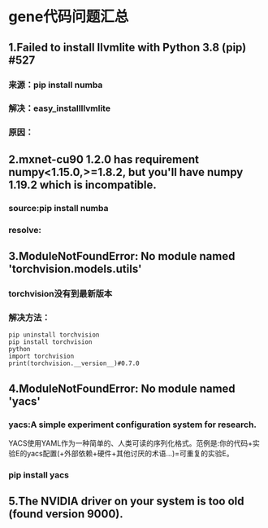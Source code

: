 # gene代码问题汇总

## 1.Failed to install llvmlite with Python 3.8 (pip) #527
### 来源：pip install numba
### 解决：easy_installllvmlite
### 原因：

## 2.mxnet-cu90 1.2.0 has requirement numpy<1.15.0,>=1.8.2, but you'll have numpy 1.19.2 which is incompatible.
### source:pip install numba
### resolve:

## 3.ModuleNotFoundError: No module named 'torchvision.models.utils'
### torchvision没有到最新版本
### 解决方法：
    pip uninstall torchvision
    pip install torchvision
    python 
    import torchvision
    print(torchvision.__version__)#0.7.0
## 4.ModuleNotFoundError: No module named 'yacs'
### yacs:A simple experiment configuration system for research.
YACS使用YAML作为一种简单的、人类可读的序列化格式。范例是:你的代码+实验E的yacs配置(+外部依赖+硬件+其他讨厌的术语…)=可重复的实验E。
### pip install yacs

## 5.The NVIDIA driver on your system is too old (found version 9000).
